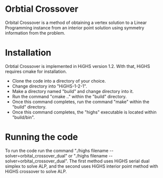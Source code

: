 # Orbtial Crossover
Orbital Crossover is a method of obtaining a vertex solution to a Linear Programming instance from an interior point solution using symmetry information from the problem.

# Installation
Orbtial Crossover is implemented in HiGHS version 1.2.  With that, HiGHS requires cmake for installation.
* Clone the code into a directory of your choice.
* Change directory into "HiGHS-1-2-1".
* Make a directory named "build" and change directory into it.
* Run the command "cmake .." within the "build" directory.
* Once this command completes, run the command "make" within the "build" directory. 
* Once this command completes, the "highs" executable is located within "build/bin".

# Running the code
To run the code run the command "./highs filename --solver=orbital_crossover_dual" or "./highs filename --solver=orbital_crossover_dual".  The first method uses HiGHS serial dual simplex to solve ALP, and the second uses HiGHS interior point method with HiGHS crossover to solve ALP.
